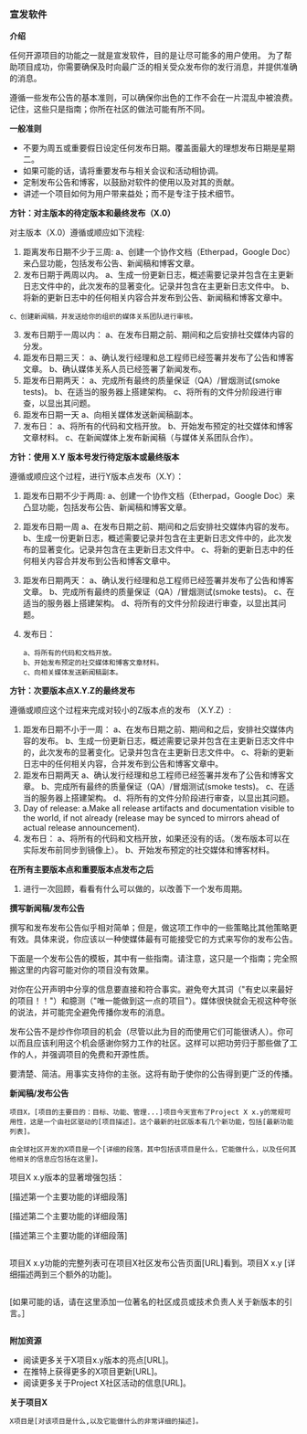 ### 宣发软件

**介绍**

任何开源项目的功能之一就是宣发软件，目的是让尽可能多的用户使用。
为了帮助项目成功，你需要确保及时向最广泛的相关受众发布你的发行消息，并提供准确的消息。


遵循一些发布公告的基本准则，可以确保你出色的工作不会在一片混乱中被浪费。记住，这些只是指南；你所在社区的做法可能有所不同。

**一般准则**

- 不要为周五或重要假日设定任何发布日期。覆盖面最大的理想发布日期是星期二。
- 如果可能的话，请将重要发布与相关会议和活动相协调。
- 定制发布公告和博客，以鼓励对软件的使用以及对其的贡献。
- 讲述一个项目如何为用户带来益处；而不是专注于技术细节。

**方针：对主版本的待定版本和最终发布（X.0）**

对主版本（X.0）遵循或顺应如下流程:

1. 距离发布日期不少于三周:
    a、创建一个协作文档（Etherpad，Google Doc）来凸显功能，包括发布公告、新闻稿和博客文章。
2. 发布日期于两周以内。
    a、生成一份更新日志，概述需要记录并包含在主更新日志文件中的，此次发布的显著变化。记录并包含在主更新日志文件中。
    b、将新的更新日志中的任何相关内容合并发布到公告、新闻稿和博客文章中。

```
c、创建新闻稿，并发送给你的组织的媒体关系团队进行审核。
```

3. 发布日期于一周以内：
    a、在发布日期之前、期间和之后安排社交媒体内容的分发。
4. 距发布日期三天：
    a、确认发行经理和总工程师已经签署并发布了公告和博客文章。
    b、确认媒体关系人员已经签署了新闻发布。
5. 距发布日期两天：
    a、完成所有最终的质量保证（QA）/冒烟测试(smoke tests)。
    b、在适当的服务器上搭建架构。
    c、将所有的文件分阶段进行审查，以显出其问题。
6. 距发布日期一天
    a、向相关媒体发送新闻稿副本。
7. 发布日：
    a、将所有的代码和文档开放。
    b、开始发布预定的社交媒体和博客文章材料。
    c、在新闻媒体上发布新闻稿（与媒体关系团队合作）。

**方针：使用 X.Y 版本号发行待定版本或最终版本**

遵循或顺应这个过程，进行Y版本点发布（X.Y）：

1. 距发布日期不少于两周:
    a、创建一个协作文档（Etherpad，Google Doc）来凸显功能，包括发布公告、新闻稿和博客文章。
2. 距发布日期一周
    a、在发布日期之前、期间和之后安排社交媒体内容的发布。
    b、生成一份更新日志，概述需要记录并包含在主更新日志文件中的，此次发布的显著变化。记录并包含在主更新日志文件中。
    c、将新的更新日志中的任何相关内容合并发布到公告和博客文章中。
3. 距发布日期两天：
    a、确认发行经理和总工程师已经签署并发布了公告和博客文章。
    b、完成所有最终的质量保证（QA）/冒烟测试(smoke tests)。
    c、在适当的服务器上搭建架构。
    d、将所有的文件分阶段进行审查，以显出其问题。

    

4. 发布日：


    ```
    a、将所有的代码和文档开放。
    b、开始发布预定的社交媒体和博客文章材料。
    c、向相关媒体发送新闻稿副本。
    ```
**方针：次要版本点X.Y.Z的最终发布**

遵循或顺应这个过程来完成对较小的Z版本点的发布 （X.Y.Z）:

1. 距发布日期不小于一周：
    a、在发布日期之前、期间和之后，安排社交媒体内容的发布。
    b、生成一份更新日志，概述需要记录并包含在主更新日志文件中的，此次发布的显著变化。记录并包含在主更新日志文件中。
    c、将新的更新日志中的任何相关内容，合并发布到公告和博客文章中。
2. 距发布日期两天
    a、确认发行经理和总工程师已经签署并发布了公告和博客文章。
    b、完成所有最终的质量保证（QA）/冒烟测试(smoke tests)。
    c、在适当的服务器上搭建架构。
    d、将所有的文件分阶段进行审查，以显出其问题。
3. Day of release:
    a.Make all release artifacts and documentation visible to the world, if not already (release
       may be synced to mirrors ahead of actual release announcement).
3. 发布日：
    a、将所有的代码和文档开放，如果还没有的话。（发布版本可以在实际发布前同步到镜像上）。
    b、开始发布预定的社交媒体和博客材料。

**在所有主要版本点和重要版本点发布之后**

1. 进行一次回顾，看看有什么可以做的，以改善下一个发布周期。

**撰写新闻稿/发布公告**

撰写和发布发布公告似乎相对简单；但是，做这项工作中的一些策略比其他策略更有效。具体来说，你应该以一种使媒体最有可能接受它的方式来写你的发布公告。

下面是一个发布公告的模板，其中有一些指南。请注意，这只是一个指南；完全照搬这里的内容可能对你的项目没有效果。

对你在公开声明中分享的信息要直接和符合事实。避免夸大其词（"有史以来最好的项目！！"）和臆测（"唯一能做到这一点的项目"）。媒体很快就会无视这种夸张的说法，并可能完全避免传播你发布的消息。

发布公告不是炒作你项目的机会（尽管以此为目的而使用它们可能很诱人）。你可以而且应该利用这个机会感谢你努力工作的社区。这样可以把功劳归于那些做了工作的人，并强调项目的免费和开源性质。

要清楚、简洁。用事实支持你的主张。这将有助于使你的公告得到更广泛的传播。

**新闻稿/发布公告**
```
项目X，[项目的主要目的：目标、功能、管理...]项目今天宣布了Project X x.y的常规可用性，这是一个由社区驱动的[项目描述]。这个最新的社区版本有几个新功能，包括[最新功能列表]。
```

```
由全球社区开发的X项目是一个[详细的段落，其中包括该项目是什么，它能做什么，以及任何其他相关的信息应包括在这里]。
```

项目X x.y版本的显著增强包括：

[描述第一个主要功能的详细段落]

[描述第二个主要功能的详细段落]

[描述第三个主要功能的详细段落]
```

```
项目X x.y功能的完整列表可在项目X社区发布公告页面[URL]看到。项目X x.y [详细描述两到三个额外的功能]。
```

```
[如果可能的话，请在这里添加一位著名的社区成员或技术负责人关于新版本的引言。］
```

```
**附加资源**

- 阅读更多关于X项目x.y版本的亮点[URL]。
- 在推特上获得更多的X项目更新[URL]。
- 阅读更多关于Project X社区活动的信息[URL]。

**关于项目X**

```
X项目是[对该项目是什么,以及它能做什么的非常详细的描述]。
```